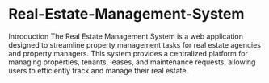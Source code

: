 # Real-Estate-Management-System
Introduction The Real Estate Management System is a web application designed to streamline property management tasks for real estate agencies and property managers. This system provides a centralized platform for managing properties, tenants, leases, and maintenance requests, allowing users to efficiently track and manage their real estate.

